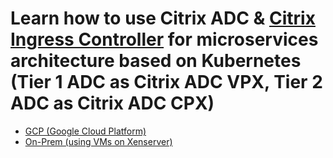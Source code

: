
# Learn how to use Citrix ADC & [Citrix Ingress Controller](https://github.com/citrix/citrix-k8s-ingress-controller) for microservices architecture based on Kubernetes (Tier 1 ADC as Citrix ADC VPX, Tier 2 ADC as Citrix ADC CPX)

* [GCP (Google Cloud Platform)](https://github.com/citrix/example-cpx-vpx-for-kubernetes-2-tier-microservices/edit/master/gcp)
* [On-Prem (using VMs on Xenserver)](https://github.com/citrix/example-cpx-vpx-for-kubernetes-2-tier-microservices/edit/master/on-prem)